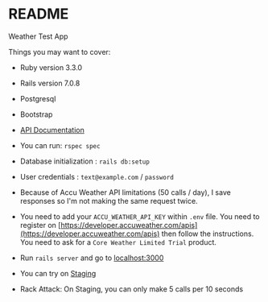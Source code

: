 # README

Weather Test App

Things you may want to cover:

* Ruby version 3.3.0

* Rails version 7.0.8

* Postgresql

* Bootstrap

* [API Documentation](http://localhost:3000/api-docs)

* You can run: `rspec spec` 

* Database initialization : `rails db:setup`

* User credentials : `text@example.com` / `password`

* Because of Accu Weather API limitations (50 calls / day), I save responses so I'm not making the same request twice.

* You need to add your `ACCU_WEATHER_API_KEY` within `.env` file. You need to register on [https://developer.accuweather.com/apis](https://developer.accuweather.com/apis) then follow the instructions. You need to ask for a `Core Weather Limited Trial` product.

* Run `rails server` and go to [localhost:3000](http://localhost:3000)

* You can try on [Staging](https://weather-test-610662844f1c.herokuapp.com/)

* Rack Attack: On Staging, you can only make 5 calls per 10 seconds
